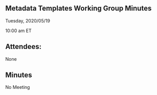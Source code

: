 ## Metadata Templates Working Group Minutes

Tuesday, 2020/05/19

10:00 am ET

## Attendees:

None

## Minutes

No Meeting
